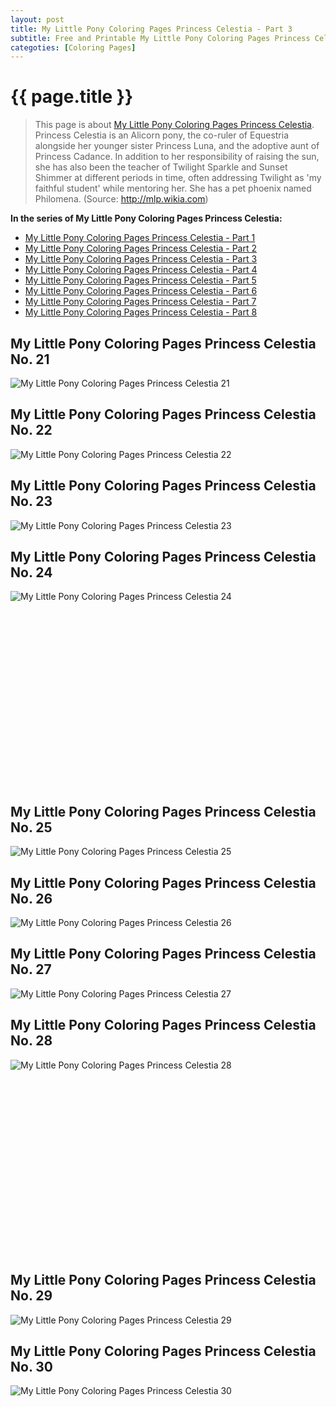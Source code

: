 ```yaml
---
layout: post
title: My Little Pony Coloring Pages Princess Celestia - Part 3
subtitle: Free and Printable My Little Pony Coloring Pages Princess Celestia - Part 3
categoties: [Coloring Pages]
---
```

{{ page.title }}
================
> This page is about [My Little Pony Coloring Pages Princess Celestia](https://hoanghabelle.github.io/). Princess Celestia is an Alicorn pony, the co-ruler of Equestria alongside her younger sister Princess Luna, and the adoptive aunt of Princess Cadance. In addition to her responsibility of raising the sun, she has also been the teacher of Twilight Sparkle and Sunset Shimmer at different periods in time, often addressing Twilight as 'my faithful student' while mentoring her. She has a pet phoenix named Philomena. (Source: http://mlp.wikia.com)

**In the series of My Little Pony Coloring Pages Princess Celestia:**

* [My Little Pony Coloring Pages Princess Celestia - Part 1](https://hoanghabelle.github.io/2017/11/15/My-Little-Pony-Coloring-Pages-Princess-Celestia-part-1.html)
* [My Little Pony Coloring Pages Princess Celestia - Part 2](https://hoanghabelle.github.io/2017/11/15/My-Little-Pony-Coloring-Pages-Princess-Celestia-part-2.html)
* [My Little Pony Coloring Pages Princess Celestia - Part 3](https://hoanghabelle.github.io/2017/11/15/My-Little-Pony-Coloring-Pages-Princess-Celestia-part-3.html)
* [My Little Pony Coloring Pages Princess Celestia - Part 4](https://hoanghabelle.github.io/2017/11/15/My-Little-Pony-Coloring-Pages-Princess-Celestia-part-4.html)
* [My Little Pony Coloring Pages Princess Celestia - Part 5](https://hoanghabelle.github.io/2017/11/15/My-Little-Pony-Coloring-Pages-Princess-Celestia-part-5.html)
* [My Little Pony Coloring Pages Princess Celestia - Part 6](https://hoanghabelle.github.io/2017/11/15/My-Little-Pony-Coloring-Pages-Princess-Celestia-part-6.html)
* [My Little Pony Coloring Pages Princess Celestia - Part 7](https://hoanghabelle.github.io/2017/11/15/My-Little-Pony-Coloring-Pages-Princess-Celestia-part-7.html)
* [My Little Pony Coloring Pages Princess Celestia - Part 8](https://hoanghabelle.github.io/2017/11/15/My-Little-Pony-Coloring-Pages-Princess-Celestia-part-8.html)
## My Little Pony Coloring Pages Princess Celestia No. 21
![My Little Pony Coloring Pages Princess Celestia 21](https://hoanghabelle.github.io/img1/My-Little-Pony-Coloring-Pages-Princess-Celestia%20(21).jpg "My Little Pony Coloring Pages Princess Celestia 21")

## My Little Pony Coloring Pages Princess Celestia No. 22
![My Little Pony Coloring Pages Princess Celestia 22](https://hoanghabelle.github.io/img1/My-Little-Pony-Coloring-Pages-Princess-Celestia%20(22).jpg "My Little Pony Coloring Pages Princess Celestia 22")

## My Little Pony Coloring Pages Princess Celestia No. 23
![My Little Pony Coloring Pages Princess Celestia 23](https://hoanghabelle.github.io/img1/My-Little-Pony-Coloring-Pages-Princess-Celestia%20(23).jpg "My Little Pony Coloring Pages Princess Celestia 23")

## My Little Pony Coloring Pages Princess Celestia No. 24
![My Little Pony Coloring Pages Princess Celestia 24](https://hoanghabelle.github.io/img1/My-Little-Pony-Coloring-Pages-Princess-Celestia%20(24).jpg "My Little Pony Coloring Pages Princess Celestia 24")

<script async src="//pagead2.googlesyndication.com/pagead/js/adsbygoogle.js"></script><!-- Texxtonly --><ins class="adsbygoogle" style="display:inline-block;width:336px;height:280px" data-ad-client="ca-pub-6753140515841889" data-ad-slot="3207852233"></ins><script>(adsbygoogle = window.adsbygoogle || []).push({}); </script>

## My Little Pony Coloring Pages Princess Celestia No. 25
![My Little Pony Coloring Pages Princess Celestia 25](https://hoanghabelle.github.io/img1/My-Little-Pony-Coloring-Pages-Princess-Celestia%20(25).jpg "My Little Pony Coloring Pages Princess Celestia 25")

## My Little Pony Coloring Pages Princess Celestia No. 26
![My Little Pony Coloring Pages Princess Celestia 26](https://hoanghabelle.github.io/img1/My-Little-Pony-Coloring-Pages-Princess-Celestia%20(26).jpg "My Little Pony Coloring Pages Princess Celestia 26")

## My Little Pony Coloring Pages Princess Celestia No. 27
![My Little Pony Coloring Pages Princess Celestia 27](https://hoanghabelle.github.io/img1/My-Little-Pony-Coloring-Pages-Princess-Celestia%20(27).jpg "My Little Pony Coloring Pages Princess Celestia 27")

## My Little Pony Coloring Pages Princess Celestia No. 28
![My Little Pony Coloring Pages Princess Celestia 28](https://hoanghabelle.github.io/img1/My-Little-Pony-Coloring-Pages-Princess-Celestia%20(28).jpg "My Little Pony Coloring Pages Princess Celestia 28")

<script async src="//pagead2.googlesyndication.com/pagead/js/adsbygoogle.js"></script><!-- Texxtonly --><ins class="adsbygoogle" style="display:inline-block;width:336px;height:280px" data-ad-client="ca-pub-6753140515841889" data-ad-slot="3207852233"></ins><script>(adsbygoogle = window.adsbygoogle || []).push({}); </script>

## My Little Pony Coloring Pages Princess Celestia No. 29
![My Little Pony Coloring Pages Princess Celestia 29](https://hoanghabelle.github.io/img1/My-Little-Pony-Coloring-Pages-Princess-Celestia%20(29).jpg "My Little Pony Coloring Pages Princess Celestia 29")

## My Little Pony Coloring Pages Princess Celestia No. 30
![My Little Pony Coloring Pages Princess Celestia 30](https://hoanghabelle.github.io/img1/My-Little-Pony-Coloring-Pages-Princess-Celestia%20(30).jpg "My Little Pony Coloring Pages Princess Celestia 30")

